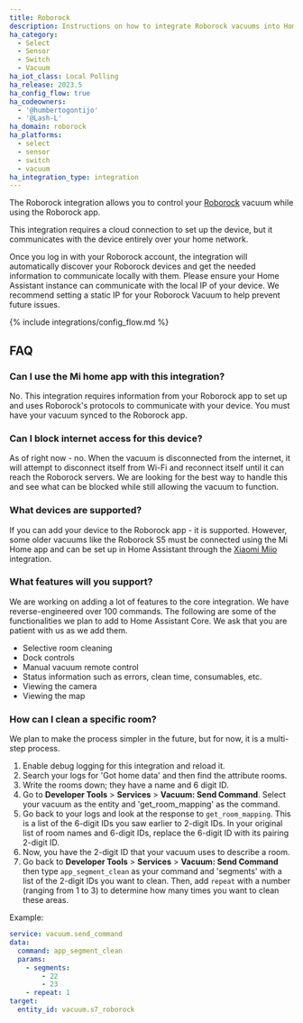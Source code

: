 ```yaml
---
title: Roborock
description: Instructions on how to integrate Roborock vacuums into Home Assistant
ha_category:
  - Select
  - Sensor
  - Switch
  - Vacuum
ha_iot_class: Local Polling
ha_release: 2023.5
ha_config_flow: true
ha_codeowners:
  - '@humbertogontijo'
  - '@Lash-L'
ha_domain: roborock
ha_platforms:
  - select
  - sensor
  - switch
  - vacuum
ha_integration_type: integration
---
```


The Roborock integration allows you to control your [Roborock](https://us.roborock.com/pages/robot-vacuum-cleaner) vacuum while using the Roborock app.

This integration requires a cloud connection to set up the device, but it communicates with the device entirely over your home network.

Once you log in with your Roborock account, the integration will automatically discover your Roborock devices and get the needed information to communicate locally with them. Please ensure your Home Assistant instance can communicate with the local IP of your device. We recommend setting a static IP for your Roborock Vacuum to help prevent future issues.

{% include integrations/config_flow.md %}

## FAQ

### Can I use the Mi home app with this integration?
No. This integration requires information from your Roborock app to set up and uses Roborock's protocols to communicate with your device. You must have your vacuum synced to the Roborock app.

### Can I block internet access for this device?
As of right now - no. When the vacuum is disconnected from the internet, it will attempt to disconnect itself from Wi-Fi and reconnect itself until it can reach the Roborock servers. We are looking for the best way to handle this and see what can be blocked while still allowing the vacuum to function. 

### What devices are supported?
If you can add your device to the Roborock app - it is supported. However, some older vacuums like the Roborock S5 must be connected using the Mi Home app and can be set up in Home Assistant through the [Xiaomi Miio](/integrations/xiaomi_miio/) integration.

### What features will you support?
We are working on adding a lot of features to the core integration. We have reverse-engineered over 100 commands. The following are some of the functionalities we plan to add to Home Assistant Core. We ask that you are patient with us as we add them.
- Selective room cleaning
- Dock controls
- Manual vacuum remote control
- Status information such as errors, clean time, consumables, etc.
- Viewing the camera
- Viewing the map

### How can I clean a specific room?
We plan to make the process simpler in the future, but for now, it is a multi-step process.
1) Enable debug logging for this integration and reload it.
2) Search your logs for 'Got home data' and then find the attribute rooms.
3) Write the rooms down; they have a name and 6 digit ID.
4) Go to **Developer Tools** > **Services** > **Vacuum: Send Command**. Select your vacuum as the entity and 'get_room_mapping' as the command.
5) Go back to your logs and look at the response to `get_room_mapping`. This is a list of the 6-digit IDs you saw earlier to 2-digit IDs. In your original list of room names and 6-digit IDs, replace the 6-digit ID with its pairing 2-digit ID.
6) Now, you have the 2-digit ID that your vacuum uses to describe a room.
7) Go back to **Developer Tools** > **Services** > **Vacuum: Send Command** then type `app_segment_clean` as your command and 'segments' with a list of the 2-digit IDs you want to clean. Then, add  `repeat` with a number (ranging from 1 to 3) to determine how many times you want to clean these areas.

Example:
```yaml
service: vacuum.send_command
data:
  command: app_segment_clean
  params:
    - segments:
        - 22
        - 23
    - repeat: 1
target:
  entity_id: vacuum.s7_roborock

```
